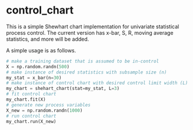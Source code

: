 # control_chart

This is a simple Shewhart chart implementation for univariate statistical process control.
The current version has x-bar, S, R, moving average statistics, and more will be added.

A simple usage is as follows.
```python
# make a training dataset that is assumed to be in-control
X = np.random.randn(500)
# make instance of desired statistics with subsample size (n)
my_stat = x_bar(n=30)
# make instance of control chart with desired control limit width (L)
my_chart = shehart_chart(stat=my_stat, L=3)
# fit control chart
my_chart.fit(X)
# generate new process variables
X_new = np.random.randn(1000)
# run control chart
my_chart.run(X_new)
```

